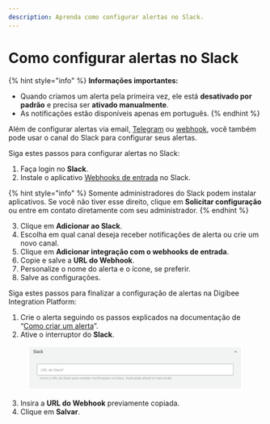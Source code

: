 ```yaml
---
description: Aprenda como configurar alertas no Slack.
---
```


# Como configurar alertas no Slack

{% hint style="info" %}
**Informações importantes:**

* Quando criamos um alerta pela primeira vez, ele está **desativado por padrão** e precisa ser **ativado manualmente**.
* As notificações estão disponíveis apenas em português.
{% endhint %}

Além de configurar alertas via email, [Telegram](https://docs.digibee.com/documentation/v/pt-br/monitor/alerts/how-to-configure-alerts-on-telegram) ou [webhook](https://docs.digibee.com/documentation/v/pt-br/monitor/alerts/how-to-configure-alerts-through-a-webhook), você também pode usar o canal do Slack para configurar seus alertas.

Siga estes passos para configurar alertas no Slack:

1. Faça login no **Slack**.
2. Instale o aplicativo [Webhooks de entrada](https://godigibee.slack.com/apps/A0F7XDUAZ-webhooks-de-entrada?tab=more\_info) no Slack.

{% hint style="info" %}
Somente administradores do Slack podem instalar aplicativos. Se você não tiver esse direito, clique em **Solicitar configuração** ou entre em contato diretamente com seu administrador.
{% endhint %}

3. Clique em **Adicionar ao Slack**.
4. Escolha em qual canal deseja receber notificações de alerta ou crie um novo canal.
5. Clique em **Adicionar integração com o webhooks de entrada**.
6. Copie e salve a **URL do Webhook**.
7. Personalize o nome do alerta e o ícone, se preferir.
8. Salve as configurações.

Siga estes passos para finalizar a configuração de alertas na Digibee Integration Platform:&#x20;

1. Crie o alerta seguindo os passos explicados na documentação de “[Como criar um alerta](https://docs.digibee.com/documentation/v/pt-br/monitor/alerts/how-to-create-an-alert)”.
2. Ative o interruptor do **Slack**.

<figure><img src="../../.gitbook/assets/6.How to configure alerts on Slack_PT.png" alt=""><figcaption></figcaption></figure>

3. Insira a **URL do Webhook** previamente copiada.
4. Clique em **Salvar**.
